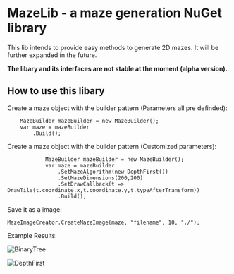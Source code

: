 ﻿# MazeLib - a maze generation NuGet library

This lib intends to provide easy methods to generate 2D mazes.
It will be further expanded in the future.

**The libary and its interfaces are not stable at the moment (alpha version).**


## How to use this libary

Create a maze object with the builder pattern (Parameters all pre definded):
```
    MazeBuilder mazeBuilder = new MazeBuilder();
    var maze = mazeBuilder
        .Build();
```

Create a maze object with the builder pattern (Customized parameters):
```
            MazeBuilder mazeBuilder = new MazeBuilder();
            var maze = mazeBuilder
                .SetMazeAlgorithm(new DepthFirst())
                .SetMazeDimensions(200,200)
                .SetDrawCallback(t => DrawTile(t.coordinate.x,t.coordinate.y,t.typeAfterTransform))
                .Build();
```



Save it as a image:
```
MazeImageCreator.CreateMazeImage(maze, "filename", 10, "./");
```

Example Results:

![BinaryTree](https://raw.githubusercontent.com/z0dd42d1/MazeLib/master/Documentation/BinaryTree.png)

![DepthFirst](https://raw.githubusercontent.com/z0dd42d1/MazeLib/master/Documentation/DepthFirst.png)
